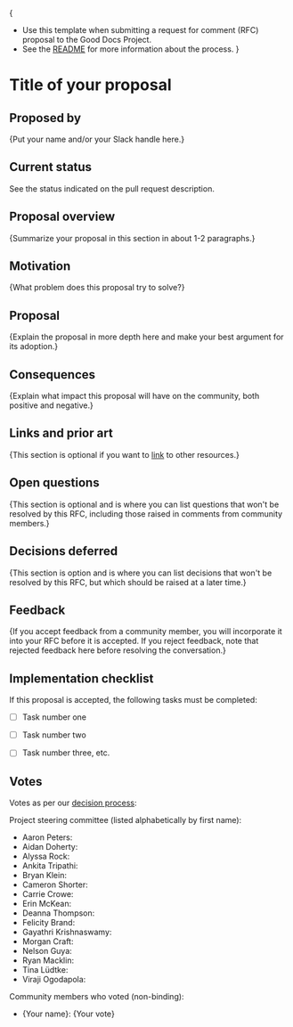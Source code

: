 {
- Use this template when submitting a request for comment (RFC) proposal to the Good Docs Project.
- See the [README](README.md) for more information about the process.
}

# Title of your proposal

## Proposed by

{Put your name and/or your Slack handle here.}

## Current status

See the status indicated on the pull request description.


## Proposal overview

{Summarize your proposal in this section in about 1-2 paragraphs.}


## Motivation

{What problem does this proposal try to solve?}


## Proposal

{Explain the proposal in more depth here and make your best argument for its adoption.}


## Consequences

{Explain what impact this proposal will have on the community, both positive and negative.}


## Links and prior art

{This section is optional if you want to [link](https://example.com) to other resources.}


## Open questions

{This section is optional and is where you can list questions that won't be resolved by this RFC, including those raised in comments from community members.}


## Decisions deferred

{This section is option and is where you can list decisions that won't be resolved by this RFC, but which should be raised at a later time.}


## Feedback

{If you accept feedback from a community member, you will incorporate it into your RFC before it is accepted.
If you reject feedback, note that rejected feedback here before resolving the conversation.}


## Implementation checklist

If this proposal is accepted, the following tasks must be completed:

- [ ] Task number one
- [ ] Task number two
- [ ] Task number three, etc.


## Votes

Votes as per our [decision process](https://thegooddocsproject.dev/decisions/):

Project steering committee (listed alphabetically by first name):

- Aaron Peters:
- Aidan Doherty:
- Alyssa Rock:
- Ankita Tripathi:
- Bryan Klein:
- Cameron Shorter:
- Carrie Crowe:
- Erin McKean:
- Deanna Thompson:
- Felicity Brand:
- Gayathri Krishnaswamy:
- Morgan Craft:
- Nelson Guya:
- Ryan Macklin:
- Tina Lüdtke:
- Viraji Ogodapola:


Community members who voted (non-binding):

- {Your name}: {Your vote}
